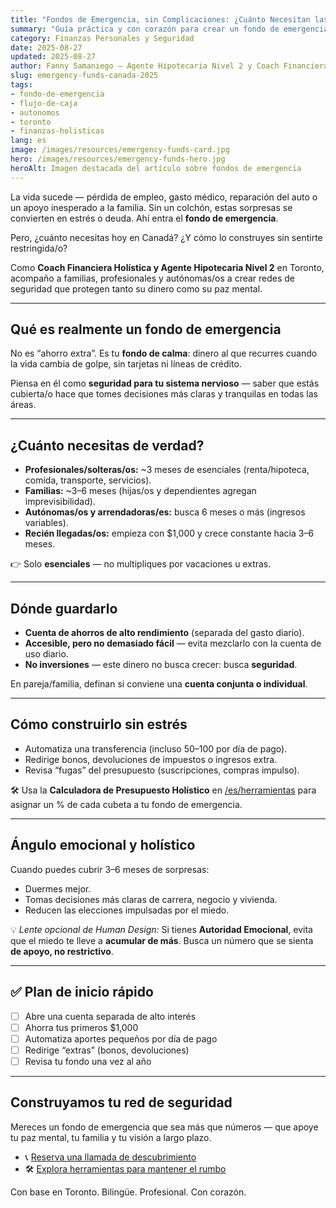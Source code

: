 ```yaml
---
title: "Fondos de Emergencia, sin Complicaciones: ¿Cuánto Necesitan las/los Canadienses en 2025?"
summary: "Guía práctica y con corazón para crear un fondo de emergencia que aporte calma a profesionales, familias, recién llegadas/os y autónomas/os en Toronto."
category: Finanzas Personales y Seguridad
date: 2025-08-27
updated: 2025-08-27
author: Fanny Samaniego — Agente Hipotecaria Nivel 2 y Coach Financiera Holística
slug: emergency-funds-canada-2025
tags:
- fondo-de-emergencia
- flujo-de-caja
- autonomos
- toronto
- finanzas-holisticas
lang: es
image: /images/resources/emergency-funds-card.jpg
hero: /images/resources/emergency-funds-hero.jpg
heroAlt: Imagen destacada del artículo sobre fondos de emergencia
---
```

La vida sucede — pérdida de empleo, gasto médico, reparación del auto o un apoyo inesperado a la familia. Sin un colchón, estas sorpresas se convierten en estrés o deuda. Ahí entra el **fondo de emergencia**.

Pero, ¿cuánto necesitas hoy en Canadá? ¿Y cómo lo construyes sin sentirte restringida/o?

Como **Coach Financiera Holística y Agente Hipotecaria Nivel 2** en Toronto, acompaño a familias, profesionales y autónomas/os a crear redes de seguridad que protegen tanto su dinero como su paz mental.

---

## Qué es realmente un fondo de emergencia

No es “ahorro extra”. Es tu **fondo de calma**: dinero al que recurres cuando la vida cambia de golpe, sin tarjetas ni líneas de crédito.

Piensa en él como **seguridad para tu sistema nervioso** — saber que estás cubierta/o hace que tomes decisiones más claras y tranquilas en todas las áreas.

---

## ¿Cuánto necesitas de verdad?

- **Profesionales/solteras/os:** ~3 meses de esenciales (renta/hipoteca, comida, transporte, servicios).  
- **Familias:** ~3–6 meses (hijas/os y dependientes agregan imprevisibilidad).  
- **Autónomas/os y arrendadoras/es:** busca 6 meses o más (ingresos variables).  
- **Recién llegadas/os:** empieza con $1,000 y crece constante hacia 3–6 meses.

👉 Solo **esenciales** — no multipliques por vacaciones u extras.

---

## Dónde guardarlo

- **Cuenta de ahorros de alto rendimiento** (separada del gasto diario).  
- **Accesible, pero no demasiado fácil** — evita mezclarlo con la cuenta de uso diario.  
- **No inversiones** — este dinero no busca crecer: busca **seguridad**.

En pareja/familia, definan si conviene una **cuenta conjunta o individual**.

---

## Cómo construirlo sin estrés

- Automatiza una transferencia (incluso $50–$100 por día de pago).  
- Redirige bonos, devoluciones de impuestos o ingresos extra.  
- Revisa “fugas” del presupuesto (suscripciones, compras impulso).

🛠 Usa la **Calculadora de Presupuesto Holístico** en [/es/herramientas](/es/herramientas) para asignar un % de cada cubeta a tu fondo de emergencia.

---

## Ángulo emocional y holístico

Cuando puedes cubrir 3–6 meses de sorpresas:  
- Duermes mejor.  
- Tomas decisiones más claras de carrera, negocio y vivienda.  
- Reducen las elecciones impulsadas por el miedo.

💡 *Lente opcional de Human Design:* Si tienes **Autoridad Emocional**, evita que el miedo te lleve a **acumular de más**. Busca un número que se sienta **de apoyo, no restrictivo**.

---

## ✅ Plan de inicio rápido

- [ ] Abre una cuenta separada de alto interés  
- [ ] Ahorra tus primeros $1,000  
- [ ] Automatiza aportes pequeños por día de pago  
- [ ] Redirige “extras” (bonos, devoluciones)  
- [ ] Revisa tu fondo una vez al año

---

## Construyamos tu red de seguridad

Mereces un fondo de emergencia que sea más que números — que apoye tu paz mental, tu familia y tu visión a largo plazo.

- 📞 [Reserva una llamada de descubrimiento](/es/contacto)  
- 🛠 [Explora herramientas para mantener el rumbo](/es/herramientas)

Con base en Toronto. Bilingüe. Profesional. Con corazón.
